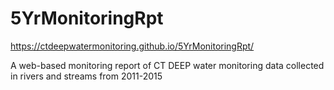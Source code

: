 # 5YrMonitoringRpt

https://ctdeepwatermonitoring.github.io/5YrMonitoringRpt/

A web-based monitoring report of CT DEEP water monitoring data collected in rivers and streams from 2011-2015
